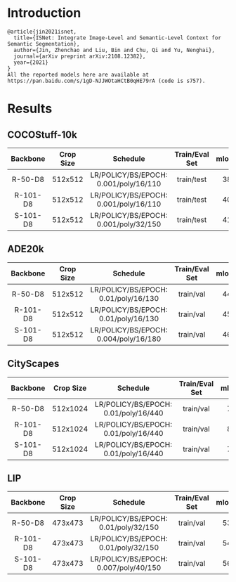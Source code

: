 # Introduction
```
@article{jin2021isnet,
  title={ISNet: Integrate Image-Level and Semantic-Level Context for Semantic Segmentation},
  author={Jin, Zhenchao and Liu, Bin and Chu, Qi and Yu, Nenghai},
  journal={arXiv preprint arXiv:2108.12382},
  year={2021}
}
All the reported models here are available at https://pan.baidu.com/s/1gD-NJJWOtaHCtB0qHE79rA (code is s757).
```


# Results

## COCOStuff-10k
| Backbone  | Crop Size  | Schedule                              | Train/Eval Set  | mIoU/mIoU(ms+flip)   | Download                 |
| :-:       | :-:        | :-:                                   | :-:             | :-:                  | :-:                      |
| R-50-D8   | 512x512    | LR/POLICY/BS/EPOCH: 0.001/poly/16/110 | train/test      | 38.06%/40.16%        | [model](https://github.com/SegmentationBLWX/modelstore/releases/download/ssseg_isnet/isnet_resnet50os8_cocostuff10k_train.pth) &#124; [log](https://github.com/SegmentationBLWX/modelstore/releases/download/ssseg_isnet/isnet_resnet50os8_cocostuff10k_train.log) |
| R-101-D8  | 512x512    | LR/POLICY/BS/EPOCH: 0.001/poly/16/110 | train/test      | 40.53%/41.60%        | [model](https://github.com/SegmentationBLWX/modelstore/releases/download/ssseg_isnet/isnet_resnet101os8_cocostuff10k_train.pth) &#124; [log](https://github.com/SegmentationBLWX/modelstore/releases/download/ssseg_isnet/isnet_resnet101os8_cocostuff10k_train.log) |
| S-101-D8  | 512x512    | LR/POLICY/BS/EPOCH: 0.001/poly/32/150 | train/test      | 41.55%/42.08%        | [model](https://github.com/SegmentationBLWX/modelstore/releases/download/ssseg_isnet/isnet_resnest101os8_cocostuff10k_train.pth) &#124; [log](https://github.com/SegmentationBLWX/modelstore/releases/download/ssseg_isnet/isnet_resnest101os8_cocostuff10k_train.log) |

## ADE20k
| Backbone  | Crop Size  | Schedule                              | Train/Eval Set  | mIoU/mIoU(ms+flip)   | Download                 |
| :-:       | :-:        | :-:                                   | :-:             | :-:                  | :-:                      |
| R-50-D8   | 512x512    | LR/POLICY/BS/EPOCH: 0.01/poly/16/130  | train/val       | 44.22%/45.04%        | [model](https://github.com/SegmentationBLWX/modelstore/releases/download/ssseg_isnet/isnet_resnet50os8_ade20k_train.pth) &#124; [log](https://github.com/SegmentationBLWX/modelstore/releases/download/ssseg_isnet/isnet_resnet50os8_ade20k_train.log) |
| R-101-D8  | 512x512    | LR/POLICY/BS/EPOCH: 0.01/poly/16/130  | train/val       | 45.92%/47.31%        | [model](https://github.com/SegmentationBLWX/modelstore/releases/download/ssseg_isnet/isnet_resnet101os8_ade20k_train.pth) &#124; [log](https://github.com/SegmentationBLWX/modelstore/releases/download/ssseg_isnet/isnet_resnet101os8_ade20k_train.log) |
| S-101-D8  | 512x512    | LR/POLICY/BS/EPOCH: 0.004/poly/16/180 | train/val       | 46.65%/47.55%        | [model](https://github.com/SegmentationBLWX/modelstore/releases/download/ssseg_isnet/isnet_resnest101os8_ade20k_train.pth) &#124; [log](https://github.com/SegmentationBLWX/modelstore/releases/download/ssseg_isnet/isnet_resnest101os8_ade20k_train.log) |

## CityScapes
| Backbone  | Crop Size  | Schedule                              | Train/Eval Set  | mIoU/mIoU(ms+flip)   | Download                 |
| :-:       | :-:        | :-:                                   | :-:             | :-:                  | :-:                      |
| R-50-D8   | 512x1024   | LR/POLICY/BS/EPOCH: 0.01/poly/16/440  | train/val       | 79.32%/80.88%        | [model](https://github.com/SegmentationBLWX/modelstore/releases/download/ssseg_isnet/isnet_resnet50os8_cityscapes_train.pth) &#124; [log](https://github.com/SegmentationBLWX/modelstore/releases/download/ssseg_isnet/isnet_resnet50os8_cityscapes_train.log) |
| R-101-D8  | 512x1024   | LR/POLICY/BS/EPOCH: 0.01/poly/16/440  | train/val       | 80.56%/81.98%        | [model](https://github.com/SegmentationBLWX/modelstore/releases/download/ssseg_isnet/isnet_resnet101os8_cityscapes_train.pth) &#124; [log](https://github.com/SegmentationBLWX/modelstore/releases/download/ssseg_isnet/isnet_resnet101os8_cityscapes_train.log) |
| S-101-D8  | 512x1024   | LR/POLICY/BS/EPOCH: 0.01/poly/16/440  | train/val       | 78.78%/81.30%        | [model](https://github.com/SegmentationBLWX/modelstore/releases/download/ssseg_isnet/isnet_resnest101os8_cityscapes_train.pth) &#124; [log](https://github.com/SegmentationBLWX/modelstore/releases/download/ssseg_isnet/isnet_resnest101os8_cityscapes_train.log) |

## LIP
| Backbone  | Crop Size  | Schedule                              | Train/Eval Set  | mIoU/mIoU(ms+flip)   | Download                 |
| :-:       | :-:        | :-:                                   | :-:             | :-:                  | :-:                      |
| R-50-D8   | 473x473    | LR/POLICY/BS/EPOCH: 0.01/poly/32/150  | train/val       | 53.14%/53.41%        | [model](https://github.com/SegmentationBLWX/modelstore/releases/download/ssseg_isnet/isnet_resnet50os8_lip_train.pth) &#124; [log](https://github.com/SegmentationBLWX/modelstore/releases/download/ssseg_isnet/isnet_resnet50os8_lip_train.log) |
| R-101-D8  | 473x473    | LR/POLICY/BS/EPOCH: 0.01/poly/32/150  | train/val       | 54.96%/55.41%        | [model](https://github.com/SegmentationBLWX/modelstore/releases/download/ssseg_isnet/isnet_resnet101os8_lip_train.pth) &#124; [log](https://github.com/SegmentationBLWX/modelstore/releases/download/ssseg_isnet/isnet_resnet101os8_lip_train.log) |
| S-101-D8  | 473x473    | LR/POLICY/BS/EPOCH: 0.007/poly/40/150 | train/val       | 56.52%/56.81%        | [model](https://github.com/SegmentationBLWX/modelstore/releases/download/ssseg_isnet/isnet_resnest101os8_lip_train.pth) &#124; [log](https://github.com/SegmentationBLWX/modelstore/releases/download/ssseg_isnet/isnet_resnest101os8_lip_train.log) |